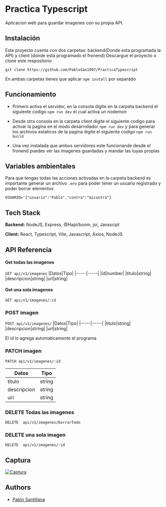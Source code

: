 
# Practica Typescript

Aplicacion web para guardar imagenes con su propia API.

## Instalación
Este proyecto cuenta con dos carpetas: backend(Donde esta programada la API) y client (donde esta programado el fronend)
Descargue el proyecto o clone este respositorio

`
git clone https://github.com/PabloSan1997/PracticaTypescript
`

En ambas carpetas tienes que aplicar `npm install` por separado

## Funcionamiento

- Primero activa el servidor, en la consola digite en la carpeta backend el siguiente codigo `npm run dev` el cual activa un nodemon

- Desde otra consola en la carpeta client digite el siguiente codigo para activar la pagina en el modo desarrollador `npm run dev`  y para generar los archivos estaticos de la pagina digite el siguiente codigo `npm run build` 

- Una vez instalada que ambos servidores este funcionande desde el fronend puedes ver las imagenes guardadas y mandar las tuyas propias


## Variables ambientales

Para que tengas todas las acciones activadas en la carpeta backend es importante generar un archivo `.env` para poder tener un usuario registrado y poder borrar elementos

```
USUARIO='{"usuario":"Pablo","contra":"micontra"}
```

## Tech Stack

**Backend:**  NodeJS, Express, @Hapi/boom, joi, Javascipt

**Client:** React, Typescript, Vite, Javascript, Axios, NodeJS

## API Referencia

#### Get todas las imagenes

`
  GET api/v1/imagenes
`
|Datos|Tipo|
|-----|-----|
|id|number|
|titulo|string|
|descripcion|string|
|url|string|

#### Get una sola imagenes

`
  GET api/v1/imagenes/:id
`
### POST imagen

`
  POST api/v1/imagenes/
`
|Datos|Tipo|
|-----|-----|
|titulo|string|
|descripcion|string|
|url|string|

El id lo agrega automaticamente el programa


### PATCH imagen

`
  PATCH api/v1/imagenes/:id
`

|Datos|Tipo|
|-----|-----|
|titulo|string|
|descripcion|string|
|url|string|

### DELETE Todas las imagenes

`
  DELETE  api/v1/imagenes/borrarTodo
`

### DELETE una sola imagen

`
  DELETE  api/v1/imagenes/:id
`

## Captura
[![Captura](https://lh3.googleusercontent.com/u/0/drive-viewer/AAOQEOTTXxNAqm30msM6lnQ9IWKdPPFl7EvkAy2lffXlYdsruuhJzTtg3MeClYgreN479KkYEao9PZHC0R6xq4ljMcabsAM2uA=w926-h643 "Captura")](https://lh3.googleusercontent.com/u/0/drive-viewer/AAOQEOTTXxNAqm30msM6lnQ9IWKdPPFl7EvkAy2lffXlYdsruuhJzTtg3MeClYgreN479KkYEao9PZHC0R6xq4ljMcabsAM2uA=w926-h643 "Captura")
## Authors

- [Pablo Santillana](https://github.com/PabloSan1997)